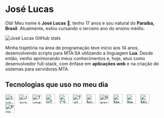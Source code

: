 # José Lucas

Olá! Meu nome é **José Lucas** 👋, tenho 17 anos e sou natural do **Paraíba, Brasil**.
Atualmente, estou cursando o terceiro ano do ensino médio.

![José Lucas GitHub stats](https://github-readme-stats.vercel.app/api?username=revoltzxp&show_icons=true&theme=dark)

Minha trajetória na área de programação teve início aos 14 anos, desenvolvendo scripts para MTA:SA utilizando a linguagem **Lua**.
Desde então, venho aprimorando meus conhecimentos e, hoje, atuo como desenvolvedor full-stack,
com ênfase em **aplicações web** e na criação de sistemas para servidores MTA.

## Tecnologias que uso no meu dia

<img align="left" alt="Lua" title="Lua" width="30px" style="padding-right: 10px;" src="https://cdn.jsdelivr.net/gh/devicons/devicon@latest/icons/lua/lua-original.svg"/>
<img align="left" alt="JavaScript" title="JavaScript" width="30px" style="padding-right: 10px;" src="https://cdn.jsdelivr.net/gh/devicons/devicon@latest/icons/javascript/javascript-original.svg"/>
<img align="left" alt="TypeScript" title="TypeScript" width="30px" style="padding-right: 10px;" src="https://cdn.jsdelivr.net/gh/devicons/devicon@latest/icons/typescript/typescript-original.svg"/>
<img align="left" alt="HTML" title="HTML" width="30px" style="padding-right: 10px;" src="https://cdn.jsdelivr.net/gh/devicons/devicon@latest/icons/html5/html5-original.svg"/>
<img align="left" alt="CSS" title="CSS" width="30px" style="padding-right: 10px;" src="https://cdn.jsdelivr.net/gh/devicons/devicon@latest/icons/css3/css3-original.svg"/>
<img align="left" alt="Tailwind CSS" title="Tailwind CSS" width="30px" style="padding-right: 10px;" src="https://cdn.jsdelivr.net/gh/devicons/devicon@latest/icons/tailwindcss/tailwindcss-original.svg"/>
<img align="left" alt="Node.js" title="Node.js" width="30px" style="padding-right: 10px;" src="https://cdn.jsdelivr.net/gh/devicons/devicon@latest/icons/nodejs/nodejs-original.svg"/>
<img align="left" alt="React.js" title="React.js" width="30px" style="padding-right: 10px;" src="https://cdn.jsdelivr.net/gh/devicons/devicon@latest/icons/react/react-original.svg"/>
<img align="left" alt="Next.js" title="Next.js" width="30px" style="padding-right: 10px;" src="https://cdn.jsdelivr.net/gh/devicons/devicon@latest/icons/nextjs/nextjs-original.svg"/>
<img align="left" alt="NestJS" title="NestJS" width="30px" style="padding-right: 10px;" src="https://cdn.jsdelivr.net/npm/simple-icons@3.13.0/icons/nestjs.svg"/>
<img align="left" alt="MySQL" title="MySQL" width="30px" style="padding-right: 10px;" src="https://cdn.jsdelivr.net/gh/devicons/devicon@latest/icons/mysql/mysql-original.svg"/>
<img align="left" alt="Prisma ORM" title="Prisma ORM" width="30px" style="padding-right: 10px;" src="https://cdn.jsdelivr.net/gh/devicons/devicon@latest/icons/prisma/prisma-original.svg"/>
